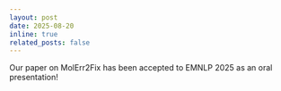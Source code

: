 ```yaml
---
layout: post
date: 2025-08-20
inline: true
related_posts: false
---
```


Our paper on MolErr2Fix has been accepted to EMNLP 2025 as an oral presentation!
